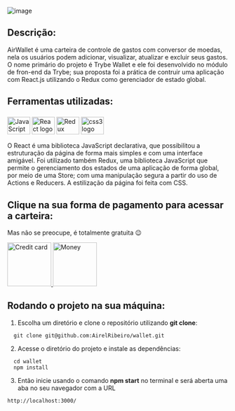 ![image](https://user-images.githubusercontent.com/98190806/188022243-3a3a7242-ea04-47e6-b260-77ced2814122.png)

## Descrição:

<p text-align="justify" >AirWallet é uma carteira de controle de gastos com conversor de moedas, nela os usuários podem adicionar, visualizar, atualizar e excluir seus gastos. O nome primário do projeto é Trybe Wallet e ele foi desenvolvido no módulo de fron-end da Trybe; sua proposta foi a prática de contruir uma aplicação com React.js utilizando o Redux como gerenciador de estado global.</p>

## Ferramentas utilizadas:

###
<div align="left">
<img src="https://cdn.jsdelivr.net/gh/devicons/devicon/icons/javascript/javascript-original.svg" height="40" width="52" alt="JavaScript logo"  />
<img src="https://cdn.jsdelivr.net/gh/devicons/devicon/icons/react/react-original.svg" height="40" width="52" alt="React logo"  />
<img src="https://cdn.jsdelivr.net/gh/devicons/devicon/icons/redux/redux-original.svg" height="40" width="52" alt="Redux logo"  />
<img src="https://cdn.jsdelivr.net/gh/devicons/devicon/icons/css3/css3-original.svg" height="40" width="52" alt="css3 logo"  />
<p text-align="justify">
O React é uma biblioteca JavaScript declarativa, que possibilitou a estruturação da página de forma mais simples e com uma interface amigável. Foi utilizado também Redux, uma biblioteca JavaScript que permite o gerenciamento dos estados de uma aplicação de forma global, por meio de uma Store; com uma manipulação segura a partir do uso de Actions e Reducers. A estilização da página foi feita com CSS.
</p>
</div>

## Clique na sua forma de pagamento para acessar a carteira:

Mas não se preocupe, é totalmente gratuita 😉

<a href="https://wallet-gamma-three.vercel.app/" target="_blank"><img height="100" src="https://user-images.githubusercontent.com/98190806/188025938-4972fc0b-31ac-4717-b1c4-67f3c910aeee.png" alt="Credit card" />
</a>
<a href="https://wallet-gamma-three.vercel.app/" target="_blank"><img height="100" src="https://user-images.githubusercontent.com/98190806/188026848-8d955170-dc12-4be0-83e8-cf70c7f6053a.png" alt="Money" />
</a>

## Rodando o projeto na sua máquina:

1. Escolha um diretório e clone o repositório utilizando **git clone**:
```
  git clone git@github.com:AirelRibeiro/wallet.git
```

2. Acesse o diretório do projeto e instale as dependências:
```
  cd wallet
  npm install
```

3. Então inicie usando o comando **npm start** no terminal e será aberta uma aba no seu navegador com a URL
```
http://localhost:3000/
```
